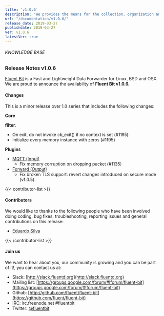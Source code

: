 ```yaml
---
title: 'v1.0.6'
description: 'We provides the means for the collection, organization and computerized retrieval of knowledgeand Lightweight Data Forwarder for Linux, BSD and OSX. We are proud to announce the availability of Fluent Bit v1.0.6.'
url: "/documentation/v1.0.6/"
release_date: 2019-03-27
publishdate: 2019-03-27
ver: v1.0.6
latestVer: true
---
```



###### KNOWLEDGE BASE

### Release Notes v1.0.6

[Fluent Bit](https://fluentbit.io/) is a Fast and Lightweight Data Forwarder for Linux, BSD and OSX. We are proud to announce the availability of **Fluent Bit v1.0.6.**

#### Changes

This is a minor release over 1.0 series that includes the following changes:


**Core**

**filter:**
* On exit, do not invoke cb_exit() if no context is set (#1195)
* Initialize every memory instance with zeros (#1195)


**Plugins**

* [MQTT (Input)](https://docs.fluentbit.io/manual/input/mqtt/)
  * Fix memory corruption on dropping packet (#1135)
* [Forward (Output)](https://docs.fluentbit.io/manual/output/forward/)
  * Fix broken TLS support: revert changes introduced on secure mode (v1.0.5).


{{< contributor-list >}}

#### Contributors

We would like to thanks to the following people who have been involved doing coding, bug fixes, troubleshooting, reporting issues and general contributions on this release:

* [Eduardo Silva](https://github.com/edsiper)

{{< /contributor-list >}}

#### Join us

We want to hear about you, our community is growing and you can be part of it!, you can contact us at:

* Slack: [http://slack.fluentd.org](http://slack.fluentd.org)
* Mailing list: [https://groups.google.com/forum/#!forum/fluent-bit](https://groups.google.com/forum/#!forum/fluent-bit)
* Github: [http://github.com/fluent/fluent-bit](https://github.com/fluent/fluent-bit)
* IRC: irc.freenode.net #fluentbit
* Twitter: [@fluentbit](https://twitter.com/fluentbit)